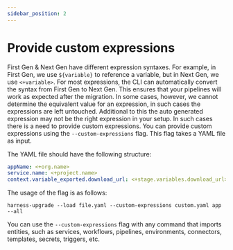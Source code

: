 ```yaml
---
sidebar_position: 2
---
```


# Provide custom expressions

First Gen & Next Gen have different expression syntaxes. For example, in First Gen, we use `${variable}` to reference a variable, 
but in Next Gen, we use `<+variable>`. For most expressions, the CLI can automatically convert the syntax from First Gen to Next Gen. 
This ensures that your pipelines will work as expected after the migration. 
In some cases, however, we cannot determine the equivalent value for an expression, in such cases the expressions are left untouched. 
Additional to this the auto generated expression may not be the right expression in your setup. In such cases there is a need to provide custom expressions.
You can provide custom expressions using the `--custom-expressions` flag. This flag takes a YAML file as input. 

The YAML file should have the following structure:

```yaml
appName: <+org.name>
service.name: <+project.name>
context.variable_exported.download_url: <+stage.variables.download_url>
```

The usage of the flag is as follows:

```shell
harness-upgrade --load file.yaml --custom-expressions custom.yaml app --all
```

You can use the `--custom-expressions` flag with any command that imports entities, such as services, workflows, pipelines, environments, connectors, templates, secrets, triggers, etc.
